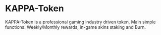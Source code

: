 KAPPA-Token
===========

KAPPA-Token is a professional gaming industry driven token. Main simple functions: Weekly/Monthly rewards, in-game skins staking and Burn.
